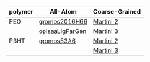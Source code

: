 
| polymer | All-Atom                                                                | Coarse-Grained                                       |
|---------|-------------------------------------------------------------------------|------------------------------------------------------|
| PEO     | [gromos2016H66](polyply/data/2016H66/polyether_blocks.ff)               | [Martini 2](polyply/data/martini2/PEO.martini.2.itp) |
|         | [oplsaaLigParGen](polyply/data/oplsaaLigParGen/PEO.oplsaa.LigParGen.ff) | [Martini 3](polyply/data/martini2/PEO.martini3.ff)   |
| P3HT    | [gromos53A6](polyply/data/gromos53A6/P3HT.gromos.53A6.ff)               | [Martini 2](polyply/data/martini2/P3HT.martini.2.itp)|
|         |                                                                         | [Martini 3](polyply/data/martini2/P3HT.martini3.ff)  |
